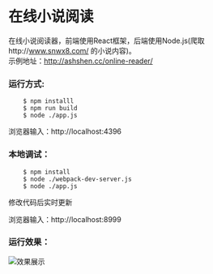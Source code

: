 # 在线小说阅读
在线小说阅读器，前端使用React框架，后端使用Node.js(爬取http://www.snwx8.com/ 的小说内容)。    
示例地址：http://ashshen.cc/online-reader/
    
### 运行方式:
    
````
    $ npm installl
    $ npm run build
    $ node ./app.js
````
浏览器输入：http://localhost:4396
    
### 本地调试：
    
````
    $ npm install
    $ node ./webpack-dev-server.js
    $ node ./app.js
````
修改代码后实时更新
    
浏览器输入：http://localhost:8999
    
### 运行效果：
    
![效果展示](http://web-site-files.ashshen.cc/gitHub/online-reader-preview.gif)
    
    

